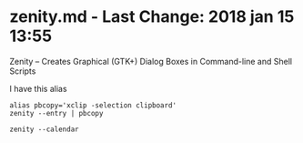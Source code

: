 # zenity.md - Last Change: 2018 jan 15 13:55

Zenity – Creates Graphical (GTK+) Dialog Boxes in Command-line and Shell Scripts

I have this alias

    alias pbcopy='xclip -selection clipboard'
    zenity --entry | pbcopy

    zenity --calendar
